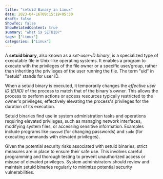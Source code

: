 ```yaml
---
title: "setuid Binary in Linux"
date: 2023-04-16T09:15:19+05:30
draft: false
ShowToc: false
ShowRelatedContent: true
summary: "what is SETUID?"
tags: ["Linux"]
categories: ["Linux"]
---
```


A **setuid binary**, also known as a *set-user-ID binary*, is a specialized type of executable file in Unix-like operating systems. It enables a program to execute with the privileges of the file owner or a specific user/group, rather than inheriting the privileges of the user running the file. The term "uid" in "setuid" stands for user ID.

When a setuid binary is executed, it temporarily changes the *effective user ID (EUID)* of the process to match that of the binary's owner. This allows the process to perform actions or access resources typically restricted to the owner's privileges, effectively elevating the process's privileges for the duration of its execution.

Setuid binaries find use in system administration tasks and operations requiring elevated privileges, such as managing network interfaces, modifying system files, or accessing sensitive information. Examples include programs like `passwd` (for changing passwords) and `sudo` (for executing commands with elevated privileges).

Given the potential security risks associated with setuid binaries, strict measures are in place to ensure their safe use. This involves careful programming and thorough testing to prevent unauthorized access or misuse of elevated privileges. System administrators should review and maintain setuid binaries regularly to minimize potential security vulnerabilities.
